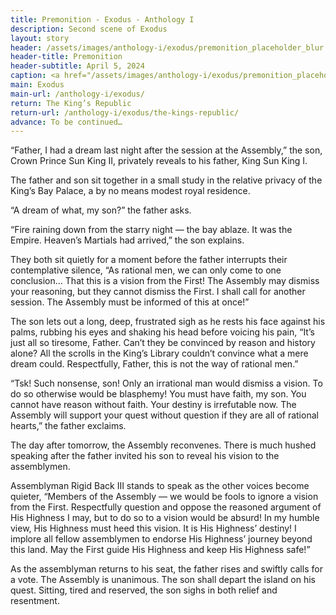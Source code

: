 ```yaml
---
title: Premonition - Exodus - Anthology I
description: Second scene of Exodus
layout: story
header: /assets/images/anthology-i/exodus/premonition_placeholder_blur.jpg
header-title: Premonition
header-subtitle: April 5, 2024
caption: <a href="/assets/images/anthology-i/exodus/premonition_placeholder.jpg" target="_blank">AI placeholder artwork</a> generated above using <a href="https://creator.nightcafe.studio/creation/ghrWAZc38NiRP4psCvOM" target="_blank">Juggernaut XL 8.0</a> — <a href="https://creativecommons.org/publicdomain/zero/1.0/" target="_blank">CC0 1.0</a>
main: Exodus
main-url: /anthology-i/exodus/
return: The King’s Republic
return-url: /anthology-i/exodus/the-kings-republic/
advance: To be continued…
---
```


“Father, I had a dream last night after the session at the Assembly,” the son, Crown Prince Sun King II, privately reveals to his father, King Sun King I.

The father and son sit together in a small study in the relative privacy of the King’s Bay Palace, a by no means modest royal residence.

“A dream of what, my son?” the father asks.

“Fire raining down from the starry night — the bay ablaze. It was the Empire. Heaven’s Martials had arrived,” the son explains.

They both sit quietly for a moment before the father interrupts their contemplative silence, “As rational men, we can only come to one conclusion… That this is a vision from the First! The Assembly may dismiss your reasoning, but they cannot dismiss the First. I shall call for another session. The Assembly must be informed of this at once!”

The son lets out a long, deep, frustrated sigh as he rests his face against his palms, rubbing his eyes and shaking his head before voicing his pain, “It’s just all so tiresome, Father. Can’t they be convinced by reason and history alone? All the scrolls in the King’s Library couldn’t convince what a mere dream could. Respectfully, Father, this is not the way of rational men.”

“Tsk! Such nonsense, son! Only an irrational man would dismiss a vision. To do so otherwise would be blasphemy! You must have faith, my son. You cannot have reason without faith. Your destiny is irrefutable now. The Assembly will support your quest without question if they are all of rational hearts,” the father exclaims.

The day after tomorrow, the Assembly reconvenes. There is much hushed speaking after the father invited his son to reveal his vision to the assemblymen.

Assemblyman Rigid Back III stands to speak as the other voices become quieter, “Members of the Assembly — we would be fools to ignore a vision from the First. Respectfully question and oppose the reasoned argument of His Highness I may, but to do so to a vision would be absurd! In my humble view, His Highness must heed this vision. It is His Highness’ destiny! I implore all fellow assemblymen to endorse His Highness’ journey beyond this land. May the First guide His Highness and keep His Highness safe!”

As the assemblyman returns to his seat, the father rises and swiftly calls for a vote. The Assembly is unanimous. The son shall depart the island on his quest. Sitting, tired and reserved, the son sighs in both relief and resentment.